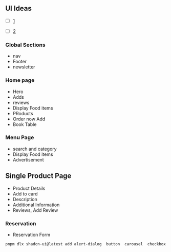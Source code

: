 ## UI Ideas
 - [ ] [1 ](https://preview.themeforest.net/item/fazfood-fast-food-restaurant-wordpress-theme/full_screen_preview/49172959)

- [ ] [2 ](https://preview.themeforest.net/item/pizzetta-pizza-restaurant-cafe-wordpress-theme/full_screen_preview/19209143)


### Global Sections
- nav 
- Footer 
- newsletter 


### Home page 
 
- Hero 
- Adds
- reviews 
- Display Food items 
- PRoducts 
- Order now Add 
- Book Table 


### Menu Page
- search and category 
- Display Food items     
- Advertisement 

## Single Product Page 
-  Product Details 
- Add to card 
- Description 
- Additional Information 
 - Reviews, Add Review


 ### Reservation
 - Reservation Form 


```bash 
pnpm dlx shadcn-ui@latest add alert-dialog  button  carousel  checkbox  dialog  drawer  dropdown-menu  hover-card input  label menubar  pagination  popover  radio-group  resizable select   sheet skeleton  switch  table   tabs  textarea tooltip  

```


